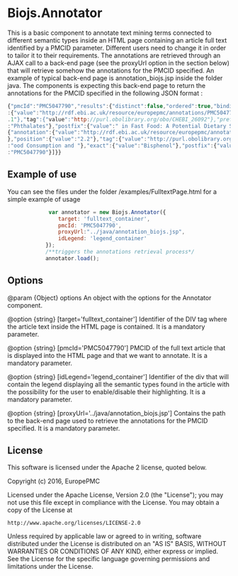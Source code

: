 # Biojs.Annotator

 This is a basic component to annotate text mining terms connected to different semantic types inside an HTML page containing an article full text identified by a PMCID parameter.
 Different users need to change it in order to tailor it to their requirements.
 The annotations are retrieved through an AJAX call to a back-end page (see the proxyUrl option in the section below) that will retrieve somehow the annotations for the PMCID specified. An example of typical back-end page is annotation_biojs.jsp inside the folder java.
 The components is expecting this back-end page to return the annotations for the PMCID specified in the following JSON format :
 ```javascript
 {"pmcId":"PMC5047790","results":{"distinct":false,"ordered":true,"bindings":[{"annotation"
:{"value":"http://rdf.ebi.ac.uk/resource/europepmc/annotations/PMC5047790#1-1"},"position":{"value":"1
.1"},"tag":{"value":"http://purl.obolibrary.org/obo/CHEBI_26092"},"prefix":{"value":""},"exact":{"value"
:"Phthalates"},"postfix":{"value":" in Fast Food: A Potential Dietary Sourc"},"pmcid":"PMC5047790"},
{"annotation":{"value":"http://rdf.ebi.ac.uk/resource/europepmc/annotations/PMC5047790#2-2"
},"position":{"value":"2.2"},"tag":{"value":"http://purl.obolibrary.org/obo/CHEBI_22901"},"prefix":{"value"
:"ood Consumption and "},"exact":{"value":"Bisphenol"},"postfix":{"value":" A and Phthalates Ex"},"pmcid"
:"PMC5047790"}]}}
 ```

## Example of use

You can see the files under the folder /examples/FulltextPage.html for a simple example of usage

```javascript
             var annotator = new Biojs.Annotator({
				target: 'fulltext_container',  
				pmcId: 'PMC5047790',
				proxyUrl:"../java/annotation_biojs.jsp",
				idLegend: 'legend_container'
		    });	
		    /**triggers the annotations retrieval process*/
			annotator.load();

```

## Options

@param {Object} options An object with the options for the Annotator component.
   
@option {string} [target='fulltext_container']
   Identifier of the DIV tag where the article text inside the HTML page is contained. It is a mandatory parameter.
  
@option {string} [pmcId='PMC5047790']
   PMCID of the full text article that is displayed into the HTML page and that we want to annotate. It is a mandatory parameter.

@option {string} [idLegend='legend_container']
   Identifier of the div that will contain the legend displaying all the semantic types found in the article with the possibility for the user to enable/disable their highlighting. It is a mandatory parameter.
  
@option {string} [proxyUrl='../java/annotation_biojs.jsp']
   Contains the path to the back-end page used to retrieve the annotations for the PMCID specified. It is a mandatory parameter.


## License 

This software is licensed under the Apache 2 license, quoted below.

Copyright (c) 2016, EuropePMC

Licensed under the Apache License, Version 2.0 (the "License"); you may not
use this file except in compliance with the License. You may obtain a copy of
the License at

    http://www.apache.org/licenses/LICENSE-2.0

Unless required by applicable law or agreed to in writing, software
distributed under the License is distributed on an "AS IS" BASIS, WITHOUT
WARRANTIES OR CONDITIONS OF ANY KIND, either express or implied. See the
License for the specific language governing permissions and limitations under
the License.

